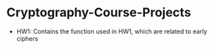 # Cryptography-Course-Projects

- HW1: Contains the function used in HW1, which are related to early ciphers

